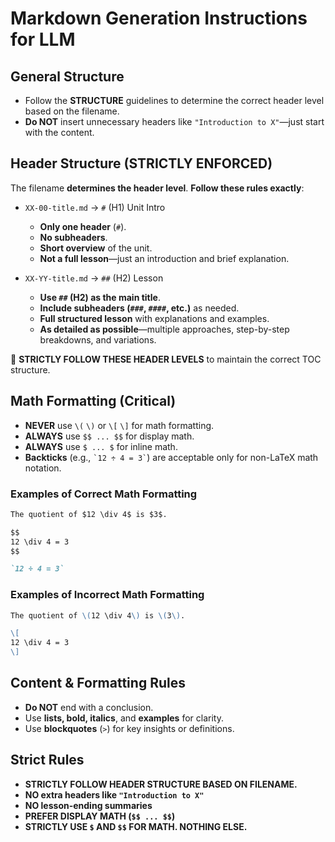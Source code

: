 # Markdown Generation Instructions for LLM

## General Structure
- Follow the **STRUCTURE** guidelines to determine the correct header level based on the filename.
- **Do NOT** insert unnecessary headers like `"Introduction to X"`—just start with the content.

## Header Structure (STRICTLY ENFORCED)
The filename **determines the header level**. **Follow these rules exactly**:

- `XX-00-title.md` → `#` (H1) Unit Intro
  - **Only one header** (`#`).
  - **No subheaders**.
  - **Short overview** of the unit.
  - **Not a full lesson**—just an introduction and brief explanation.

- `XX-YY-title.md` → `##` (H2) Lesson
  - **Use `##` (H2) as the main title**.
  - **Include subheaders (`###`, `####`, etc.)** as needed.
  - **Full structured lesson** with explanations and examples.
  - **As detailed as possible**—multiple approaches, step-by-step breakdowns, and variations.

🚨 **STRICTLY FOLLOW THESE HEADER LEVELS** to maintain the correct TOC structure.

## Math Formatting (Critical)
- **NEVER** use `\(` `\)` or `\[` `\]` for math formatting.
- **ALWAYS** use `$$ ... $$` for display math.
- **ALWAYS** use `$ ... $` for inline math.
- **Backticks** (e.g., `` `12 ÷ 4 = 3` ``) are acceptable only for non-LaTeX math notation.

### Examples of Correct Math Formatting
```md
The quotient of $12 \div 4$ is $3$.
```
```md
$$
12 \div 4 = 3
$$
```
```md
`12 ÷ 4 = 3`
```

### Examples of Incorrect Math Formatting
```md
The quotient of \(12 \div 4\) is \(3\).
```
```md
\[
12 \div 4 = 3
\]
```

## Content & Formatting Rules
- **Do NOT** end with a conclusion.
- Use **lists, bold, italics**, and **examples** for clarity.
- Use **blockquotes** (`>`) for key insights or definitions.

## Strict Rules
- **STRICTLY FOLLOW HEADER STRUCTURE BASED ON FILENAME.**
- **NO extra headers like `"Introduction to X"`**
- **NO lesson-ending summaries**
- **PREFER DISPLAY MATH (`$$ ... $$`)**
- **STRICTLY USE `$` AND `$$` FOR MATH. NOTHING ELSE.**
